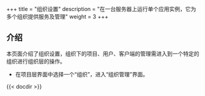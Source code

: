 +++
title = "组织设置"
description = "在一台服务器上运行单个应用实例，它为多个组织提供服务及管理"
weight = 3
+++

## 介绍
  
本页面介绍了组织设置，组织下的项目、用户、客户端的管理需进入到一个特定的组织进行组织层的操作。

- 在项目层界面中选择一个“组织”，进入“组织管理”界面。

{{< docdir >}}